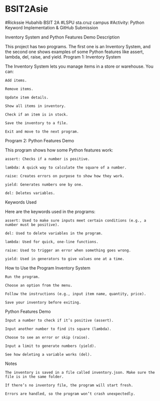 # BSIT2Asie
#Rickssie Hubahib BSIT 2A 
#LSPU sta.cruz campus
#Activity: Python Keyword Implementation & GitHub Submission 


Inventory System and Python Features Demo
Description

This project has two programs. The first one is an Inventory System, and the second one shows examples of some Python features like assert, lambda, del, raise, and yield.
Program 1: Inventory System

The Inventory System lets you manage items in a store or warehouse. You can:

    Add items.

    Remove items.

    Update item details.

    Show all items in inventory.

    Check if an item is in stock.

    Save the inventory to a file.

    Exit and move to the next program.

Program 2: Python Features Demo

This program shows how some Python features work:

    assert: Checks if a number is positive.

    lambda: A quick way to calculate the square of a number.

    raise: Creates errors on purpose to show how they work.

    yield: Generates numbers one by one.

    del: Deletes variables.

Keywords Used

Here are the keywords used in the programs:

    assert: Used to make sure inputs meet certain conditions (e.g., a number must be positive).

    del: Used to delete variables in the program.

    lambda: Used for quick, one-line functions.

    raise: Used to trigger an error when something goes wrong.

    yield: Used in generators to give values one at a time.

How to Use the Program
Inventory System

    Run the program.

    Choose an option from the menu.

    Follow the instructions (e.g., input item name, quantity, price).

    Save your inventory before exiting.

Python Features Demo

    Input a number to check if it’s positive (assert).

    Input another number to find its square (lambda).

    Choose to see an error or skip (raise).

    Input a limit to generate numbers (yield).

    See how deleting a variable works (del).

Notes

    The inventory is saved in a file called inventory.json. Make sure the file is in the same folder.

    If there’s no inventory file, the program will start fresh.

    Errors are handled, so the program won’t crash unexpectedly.
